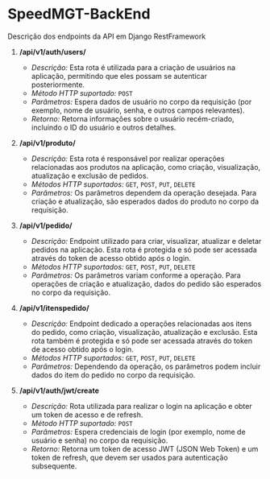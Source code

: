 # SpeedMGT-BackEnd

Descrição dos endpoints da API em Django RestFramework

1. **/api/v1/auth/users/**
   - *Descrição:* Esta rota é utilizada para a criação de usuários na aplicação, permitindo que eles possam se autenticar posteriormente.
   - *Método HTTP suportado:* `POST`
   - *Parâmetros:* Espera dados de usuário no corpo da requisição (por exemplo, nome de usuário, senha, e outros campos relevantes).
   - *Retorno:* Retorna informações sobre o usuário recém-criado, incluindo o ID do usuário e outros detalhes.

2. **/api/v1/produto/**
   - *Descrição:* Esta rota é responsável por realizar operações relacionadas aos produtos na aplicação, como criação, visualização, atualização e exclusão de pedidos.
   - *Métodos HTTP suportados:* `GET`, `POST`, `PUT`, `DELETE`
   - *Parâmetros:* Os parâmetros dependem da operação desejada. Para criação e atualização, são esperados dados do produto no corpo da requisição.

3. **/api/v1/pedido/**
   - *Descrição:* Endpoint utilizado para criar, visualizar, atualizar e deletar pedidos na aplicação. Esta rota é protegida e só pode ser acessada através do token de acesso obtido após o login.
   - *Métodos HTTP suportados:* `GET`, `POST`, `PUT`, `DELETE`
   - *Parâmetros:* Os parâmetros variam conforme a operação. Para operações de criação e atualização, dados do pedido são esperados no corpo da requisição.

4. **/api/v1/itenspedido/**
   - *Descrição:* Endpoint dedicado a operações relacionadas aos itens do pedido, como criação, visualização, atualização e exclusão. Esta rota também é protegida e só pode ser acessada através do token de acesso obtido após o login.
   - *Métodos HTTP suportados:* `GET`, `POST`, `PUT`, `DELETE`
   - *Parâmetros:* Dependendo da operação, os parâmetros podem incluir dados do item do pedido no corpo da requisição.

5. **/api/v1/auth/jwt/create**
   - *Descrição:* Rota utilizada para realizar o login na aplicação e obter um token de acesso e de refresh.
   - *Método HTTP suportado:* `POST`
   - *Parâmetros:* Espera credenciais de login (por exemplo, nome de usuário e senha) no corpo da requisição.
   - *Retorno:* Retorna um token de acesso JWT (JSON Web Token) e um token de refresh, que devem ser usados para autenticação subsequente.
